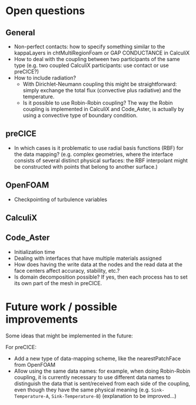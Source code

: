 # Open questions

## General

- Non-perfect contacts: how to specify something similar to the kappaLayers in chtMultiRegionFoam or GAP CONDUCTANCE in CalculiX
- How to deal with the coupling between two participants of the same type (e.g. two coupled CalculiX participants: use contact or use preCICE?)
- How to include radiation?
    - With Dirichlet-Neumann coupling this might be straightforward: simply exchange the total flux (convective plus radiative) and the temperature.
    - Is it possible to use Robin-Robin coupling? The way the Robin coupling is implemented in CalculiX and Code_Aster, is actually by using a convective type of boundary condition.

## preCICE
- In which cases is it problematic to use radial basis functions (RBF) for the data mapping? (e.g. complex geometries, where the interface consists of several distinct physical surfaces: the RBF interpolant might be constructed with points that belong to another surface.)

## OpenFOAM
- Checkpointing of turbulence variables

## CalculiX

## Code_Aster

- Initialization time
- Dealing with interfaces that have multiple materials assigned
- How does having the write data at the nodes and the read data at the face centers affect accuracy, stability, etc.?
- Is domain decomposition possible? If yes, then each process has to set its own part of the mesh in preCICE.


# Future work / possible improvements

Some ideas that might be implemented in the future:

For preCICE:
- Add a new type of data-mapping scheme, like the nearestPatchFace from OpenFOAM
- Allow using the same data names: for example, when doing Robin-Robin coupling, it is currently necessary to use different data names to distinguish the data that is sent/received from each side of the coupling, even though they have the same physical meaning (e.g. `Sink-Temperature-A`, `Sink-Temperature-B`) (explanation to be improved...)
